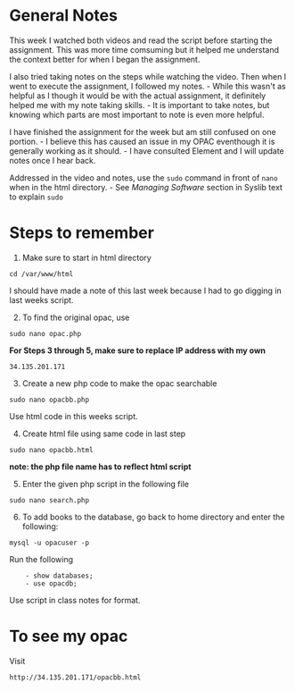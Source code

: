 # General Notes

This week I watched both videos and read the script before starting the assignment.
This was more time comsuming but it helped me understand the context better for when I began the assignment.

I also tried taking notes on the steps while watching the video.
Then when I went to execute the assignment, I followed my notes.
	- While this wasn't as helpful as I though it would be with the actual assignment, it definitely helped me with my note taking skills.
	- It is important to take notes, but knowing which parts are most important to note is even more helpful.

I have finished the assignment for the week but am still confused on one portion.
	- I believe this has caused an issue in my OPAC eventhough it is generally working as it should.
	- I have consulted Element and I will update notes once I hear back.

Addressed in the video and notes, use the `sudo` command in front of `nano` when in the html directory. 
	- See *Managing Software* section in Syslib text to explain `sudo`

# Steps to remember

1. Make sure to start in html directory
```
cd /var/www/html
```

I should have made a note of this last week because I had to go digging in last weeks script.

2. To find the original opac, use
```
sudo nano opac.php
```

**For Steps 3 through 5, make sure to replace IP address with my own**
```
34.135.201.171
```

3. Create a new php code to make the opac searchable
```
sudo nano opacbb.php
```
Use html code in this weeks script.

4. Create html file using same code in last step
```
sudo nano opacbb.html
```
**note: the php file name has to reflect html script**

5. Enter the given php script in the following file
```
sudo nano search.php
``` 

6. To add books to the database, go back to home directory and enter the following:
```
mysql -u opacuser -p
```
Run the following
```
	- show databases;
	- use opacdb;
```
Use script in class notes for format.

# To see my opac

Visit
```
http://34.135.201.171/opacbb.html
```
